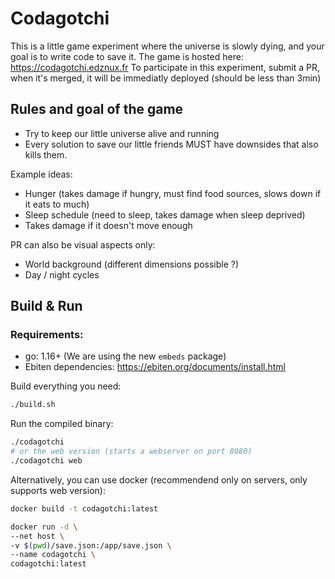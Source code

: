 # Codagotchi

This is a little game experiment where the universe is slowly dying, and your goal is to write code to save it.
The game is hosted here: https://codagotchi.edznux.fr
To participate in this experiment, submit a PR, when it's merged, it will be immediatly deployed (should be less than 3min)

## Rules and goal of the game

- Try to keep our little universe alive and running
- Every solution to save our little friends MUST have downsides that also kills them.

Example ideas:
- Hunger (takes damage if hungry, must find food sources, slows down if it eats to much)
- Sleep schedule (need to sleep, takes damage when sleep deprived)
- Takes damage if it doesn't move enough

PR can also be visual aspects only:
- World background (different dimensions possible ?)
- Day / night cycles

## Build & Run

### Requirements:

- go: 1.16+ (We are using the new `embeds` package)
- Ebiten dependencies: https://ebiten.org/documents/install.html

Build everything you need: 
```bash
./build.sh
```

Run the compiled binary:
```bash
./codagotchi
# or the web version (starts a webserver on port 8080)
./codagotchi web
```

Alternatively, you can use docker (recommendend only on servers, only supports web version):
```bash
docker build -t codagotchi:latest

docker run -d \
--net host \
-v $(pwd)/save.json:/app/save.json \
--name codagotchi \
codagotchi:latest
```

